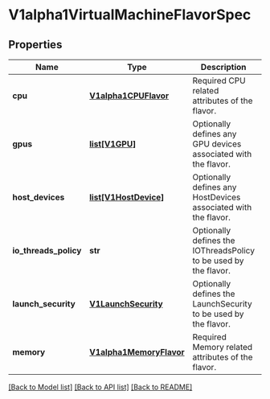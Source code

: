 # V1alpha1VirtualMachineFlavorSpec

## Properties
Name | Type | Description | Notes
------------ | ------------- | ------------- | -------------
**cpu** | [**V1alpha1CPUFlavor**](V1alpha1CPUFlavor.md) | Required CPU related attributes of the flavor. | 
**gpus** | [**list[V1GPU]**](V1GPU.md) | Optionally defines any GPU devices associated with the flavor. | [optional] 
**host_devices** | [**list[V1HostDevice]**](V1HostDevice.md) | Optionally defines any HostDevices associated with the flavor. | [optional] 
**io_threads_policy** | **str** | Optionally defines the IOThreadsPolicy to be used by the flavor. | [optional] 
**launch_security** | [**V1LaunchSecurity**](V1LaunchSecurity.md) | Optionally defines the LaunchSecurity to be used by the flavor. | [optional] 
**memory** | [**V1alpha1MemoryFlavor**](V1alpha1MemoryFlavor.md) | Required Memory related attributes of the flavor. | 

[[Back to Model list]](../README.md#documentation-for-models) [[Back to API list]](../README.md#documentation-for-api-endpoints) [[Back to README]](../README.md)


